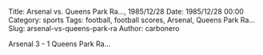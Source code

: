Title: Arsenal vs. Queens Park Ra…, 1985/12/28
Date: 1985/12/28 00:00
Category: sports
Tags: football, football scores, Arsenal, Queens Park Ra…
Slug: arsenal-vs-queens-park-ra
Author: carbonero


Arsenal 3 - 1 Queens Park Ra…
